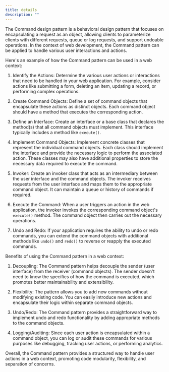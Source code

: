 ```yaml
---
title: details
description: ""
---
```

The Command design pattern is a behavioral design pattern that focuses on encapsulating a request as an object, allowing clients to parameterize clients with different requests, queue or log requests, and support undoable operations. In the context of web development, the Command pattern can be applied to handle various user interactions and actions.

Here's an example of how the Command pattern can be used in a web context:

1. Identify the Actions: Determine the various user actions or interactions that need to be handled in your web application. For example, consider actions like submitting a form, deleting an item, updating a record, or performing complex operations.

2. Create Command Objects: Define a set of command objects that encapsulate these actions as distinct objects. Each command object should have a method that executes the corresponding action.

3. Define an Interface: Create an interface or a base class that declares the method(s) that all command objects must implement. This interface typically includes a method like `execute()`.

4. Implement Command Objects: Implement concrete classes that represent the individual command objects. Each class should implement the interface and provide the necessary logic to perform the associated action. These classes may also have additional properties to store the necessary data required to execute the command.

5. Invoker: Create an invoker class that acts as an intermediary between the user interface and the command objects. The invoker receives requests from the user interface and maps them to the appropriate command object. It can maintain a queue or history of commands if required.

6. Execute the Command: When a user triggers an action in the web application, the invoker invokes the corresponding command object's `execute()` method. The command object then carries out the necessary operations.

7. Undo and Redo: If your application requires the ability to undo or redo commands, you can extend the command objects with additional methods like `undo()` and `redo()` to reverse or reapply the executed commands.

Benefits of using the Command pattern in a web context:

1. Decoupling: The Command pattern helps decouple the sender (user interface) from the receiver (command objects). The sender doesn't need to know the specifics of how the command is executed, which promotes better maintainability and extensibility.

2. Flexibility: The pattern allows you to add new commands without modifying existing code. You can easily introduce new actions and encapsulate their logic within separate command objects.

3. Undo/Redo: The Command pattern provides a straightforward way to implement undo and redo functionality by adding appropriate methods to the command objects.

4. Logging/Auditing: Since each user action is encapsulated within a command object, you can log or audit these commands for various purposes like debugging, tracking user actions, or performing analytics.

Overall, the Command pattern provides a structured way to handle user actions in a web context, promoting code modularity, flexibility, and separation of concerns.